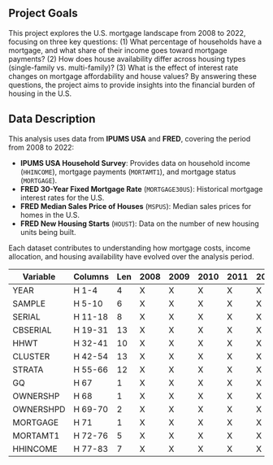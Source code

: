 ## Project Goals

This project explores the U.S. mortgage landscape from 2008 to 2022, focusing on three key questions: (1) What percentage of households have a mortgage, and what share of their income goes toward mortgage payments? (2) How does house availability differ across housing types (single-family vs. multi-family)? (3) What is the effect of interest rate changes on mortgage affordability and house values? By answering these questions, the project aims to provide insights into the financial burden of housing in the U.S.

## Data Description

This analysis uses data from **IPUMS USA** and **FRED**, covering the period from 2008 to 2022:

- **IPUMS USA Household Survey**: Provides data on household income (`HHINCOME`), mortgage payments (`MORTAMT1`), and mortgage status (`MORTGAGE`).
- **FRED 30-Year Fixed Mortgage Rate** (`MORTGAGE30US`): Historical mortgage interest rates for the U.S.
- **FRED Median Sales Price of Houses** (`MSPUS`): Median sales prices for homes in the U.S.
- **FRED New Housing Starts** (`HOUST`): Data on the number of new housing units being built.

Each dataset contributes to understanding how mortgage costs, income allocation, and housing availability have evolved over the analysis period.


| Variable  | Columns | Len | 2008 | 2009 | 2010 | 2011 | 2012 | 2013 | 2014 | 2015 | 2016 | 2017 | 2018 | 2019 | 2020 | 2021 | 2022 |
|-----------|---------|-----|------|------|------|------|------|------|------|------|------|------|------|------|------|------|------|
| YEAR      | H 1-4   | 4   |  X   |  X   |  X   |  X   |  X   |  X   |  X   |  X   |  X   |  X   |  X   |  X   |  X   |  X   |  X   |
| SAMPLE    | H 5-10  | 6   |  X   |  X   |  X   |  X   |  X   |  X   |  X   |  X   |  X   |  X   |  X   |  X   |  X   |  X   |  X   |
| SERIAL    | H 11-18 | 8   |  X   |  X   |  X   |  X   |  X   |  X   |  X   |  X   |  X   |  X   |  X   |  X   |  X   |  X   |  X   |
| CBSERIAL  | H 19-31 | 13  |  X   |  X   |  X   |  X   |  X   |  X   |  X   |  X   |  X   |  X   |  X   |  X   |  X   |  X   |  X   |
| HHWT      | H 32-41 | 10  |  X   |  X   |  X   |  X   |  X   |  X   |  X   |  X   |  X   |  X   |  X   |  X   |  X   |  X   |  X   |
| CLUSTER   | H 42-54 | 13  |  X   |  X   |  X   |  X   |  X   |  X   |  X   |  X   |  X   |  X   |  X   |  X   |  X   |  X   |  X   |
| STRATA    | H 55-66 | 12  |  X   |  X   |  X   |  X   |  X   |  X   |  X   |  X   |  X   |  X   |  X   |  X   |  X   |  X   |  X   |
| GQ        | H 67    | 1   |  X   |  X   |  X   |  X   |  X   |  X   |  X   |  X   |  X   |  X   |  X   |  X   |  X   |  X   |  X   |
| OWNERSHP  | H 68    | 1   |  X   |  X   |  X   |  X   |  X   |  X   |  X   |  X   |  X   |  X   |  X   |  X   |  X   |  X   |  X   |
| OWNERSHPD | H 69-70 | 2   |  X   |  X   |  X   |  X   |  X   |  X   |  X   |  X   |  X   |  X   |  X   |  X   |  X   |  X   |  X   |
| MORTGAGE  | H 71    | 1   |  X   |  X   |  X   |  X   |  X   |  X   |  X   |  X   |  X   |  X   |  X   |  X   |  X   |  X   |  X   |
| MORTAMT1  | H 72-76 | 5   |  X   |  X   |  X   |  X   |  X   |  X   |  X   |  X   |  X   |  X   |  X   |  X   |  X   |  X   |  X   |
| HHINCOME  | H 77-83 | 7   |  X   |  X   |  X   |  X   |  X   |  X   |  X   |  X   |  X   |  X   |  X   |  X   |  X   |  X   |  X   |

